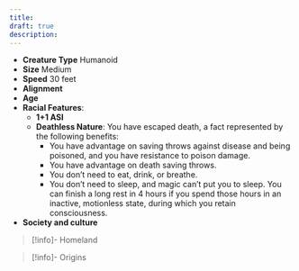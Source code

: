 ```yaml
---
title: 
draft: true
description:
---
```

- **Creature Type** Humanoid
- **Size** Medium
- **Speed** 30 feet
- **Alignment** 
- **Age** 
- **Racial Features**:
	- **1+1 ASI**
	- **Deathless Nature**: You have escaped death, a fact represented by the following benefits:
	    - You have advantage on saving throws against disease and being poisoned, and you have resistance to poison damage.
	    - You have advantage on death saving throws.
	    - You don’t need to eat, drink, or breathe.
	    - You don’t need to sleep, and magic can’t put you to sleep. You can finish a long rest in 4 hours if you spend those hours in an inactive, motionless state, during which you retain consciousness.
- **Society and culture**
> [!info]- Homeland
> 

> [!info]- Origins
> 

